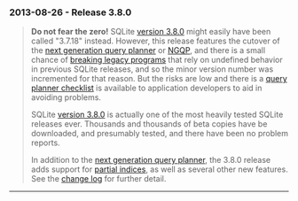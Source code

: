 ### 2013\-08\-26 \- Release 3\.8\.0


> **Do not fear the zero!**
>  SQLite [version 3\.8\.0](releaselog/3_8_0.html) might easily have been called "3\.7\.18" instead.
>  However, this release features the cutover of the
>  [next generation query planner](queryplanner-ng.html) or [NGQP](queryplanner-ng.html), and there is a small chance of
>  [breaking legacy programs](queryplanner-ng.html#hazards) that
>  rely on undefined behavior in previous SQLite releases, and so the
>  minor version number was incremented for that reason.
>  But the risks are low and there is a [query planner checklist](queryplanner-ng.html#howtofix) is
>  available to application developers to aid in avoiding problems.
> 
> 
>  SQLite [version 3\.8\.0](releaselog/3_8_0.html) is actually one of the most heavily tested
>  SQLite releases ever. Thousands and thousands of beta copies have
>  be downloaded, and presumably tested, and there have been no problem
>  reports.
> 
> 
>  In addition to the [next generation query planner](queryplanner-ng.html), the 3\.8\.0 release
>  adds support for [partial indices](partialindex.html), as well as several other new features.
>  See the [change log](releaselog/3_8_0.html) for further detail.



---

